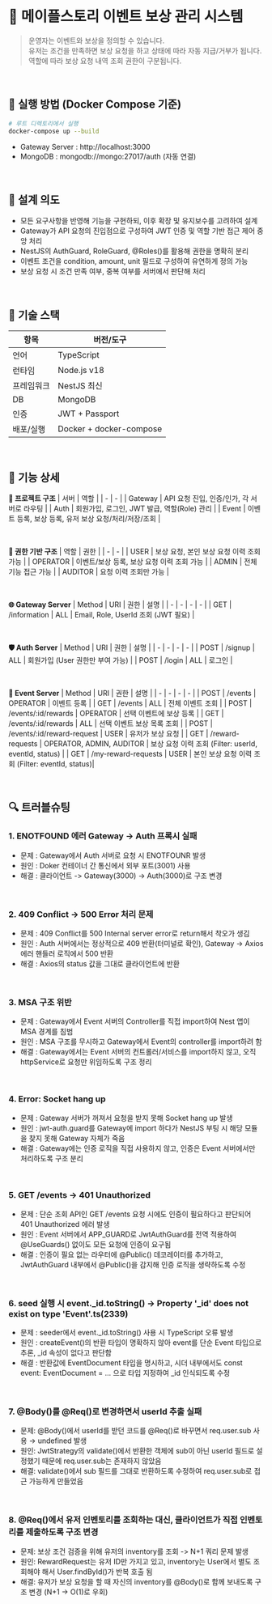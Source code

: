 # 🍄‍ 메이플스토리 이벤트 보상 관리 시스템
> 운영자는 이벤트와 보상을 정의할 수 있습니다.  
> 유저는 조건을 만족하면 보상 요청을 하고 상태에 따라 자동 지급/거부가 됩니다.  
> 역할에 따라 보상 요청 내역 조회 권한이 구분됩니다.

<br>

## 🔧 실행 방법 (Docker Compose 기준)

```bash
# 루트 디렉토리에서 실행
docker-compose up --build
```
- Gateway Server : http://localhost:3000
- MongoDB : mongodb://mongo:27017/auth (자동 연결)

<br>

## 🧠 설계 의도
- 모든 요구사항을 반영해 기능을 구현하되, 이후 확장 및 유지보수를 고려하여 설계
- Gateway가 API 요청의 진입점으로 구성하여 JWT 인증 및 역할 기반 접근 제어 중앙 처리
- NestJS의 AuthGuard, RoleGuard, @Roles()를 활용해 권한을 명확히 분리
- 이벤트 조건을 condition, amount, unit 필드로 구성하여 유연하게 정의 가능
- 보상 요청 시 조건 만족 여부, 중복 여부를 서버에서 판단해 처리

<br>

## 🧱 기술 스택
| 항목 | 버전/도구 |
| - | - |
| 언어 | TypeScript |
| 런타임 | Node.js v18 |
| 프레임워크 | NestJS 최신 |
| DB | MongoDB |
| 인증 | JWT + Passport |
| 배포/실행 | Docker + docker-compose |

<br>

## 🔧 기능 상세

<b>🧩 프로젝트 구조</b>
| 서버 | 역할 |
| - | - |
| Gateway | API 요청 진입, 인증/인가, 각 서버로 라우팅 |
| Auth | 회원가입, 로그인, JWT 발급, 역할(Role) 관리 |
| Event | 이벤트 등록, 보상 등록, 유저 보상 요청/처리/저장/조회 |

<br>

<b>🔐 권한 기반 구조</b>
| 역할 | 권한 |
| - | - |
| USER | 보상 요청, 본인 보상 요청 이력 조회 가능 |
| OPERATOR | 이벤트/보상 등록, 보상 요청 이력 조회 가능 |
| ADMIN | 전체 기능 접근 가능 |
| AUDITOR | 요청 이력 조회만 가능 |

<br>

<b>🌐 Gateway Server</b>
| Method | URI | 권한 | 설명 |
| - | - | - | - |
| GET | /information | ALL | Email, Role, UserId 조회 (JWT 필요) |

<br>

<b>🛡️ Auth Server</b>
| Method | URI | 권한 | 설명 |
| - | - | - | - |
| POST | /signup | ALL | 회원가입 (User 권한만 부여 가능) |
| POST | /login | ALL | 로그인 |

<br>

<b>📢 Event Server</b>
| Method | URI | 권한 | 설명 |
| - | - | - | - |
| POST | /events | OPERATOR | 이벤트 등록 |
| GET | /events | ALL | 전체 이벤트 조회 |
| POST | /events/:id/rewards | OPERATOR | 선택 이벤트에 보상 등록 |
| GET | /events/:id/rewards | ALL | 선택 이벤트 보상 목록 조회 |
| POST | /events/:id/reward-request | USER | 유저가 보상 요청 |
| GET | /reward-requests | OPERATOR, ADMIN, AUDITOR | 보상 요청 이력 조회 (Filter: userId, eventId, status) |
| GET | /my-reward-requests | USER | 본인 보상 요청 이력 조회 (Filter: eventId, status)|

<br>

## 🔍 트러블슈팅
### 1. ENOTFOUND 에러 Gateway -> Auth 프록시 실패
- 문제 : Gateway에서 Auth 서버로 요청 시 ENOTFOUNR 발생
- 원인 : Doker 컨테이너 간 통신에서 외부 포트(3001) 사용
- 해결 : 클라이언트 -> Gateway(3000) -> Auth(3000)로 구조 변경

<br>

### 2. 409 Conflict -> 500 Error 처리 문제
- 문제 : 409 Conflict를 500 Internal server error로 return해서 착오가 생김
- 원인 : Auth 서버에서는 정상적으로 409 반환(터미널로 확인), Gateway -> Axios 에러 핸들러 로직에서 500 반환
- 해결 : Axios의 status 값을 그대로 클라이언트에 반환

<br>

### 3. MSA 구조 위반
- 문제 : Gateway에서 Event 서버의 Controller를 직접 import하여 Nest 앱이 MSA 경계를 침범
- 원인 : MSA 구조를 무시하고 Gateway에서 Event의 controller를 import하려 함
- 해결 : Gateway에서는 Event 서버의 컨트롤러/서비스를 import하지 않고, 오직 httpService로 요청만 위임하도록 구조 정리

<br>

### 4. Error: Socket hang up
- 문제 : Gateway 서버가 꺼져서 요청을 받지 못해 Socket hang up 발생
- 원인 : jwt-auth.guard를 Gateway에 import 하다가 NestJS 부팅 시 해당 모듈을 찾지 못해 Gateway 자체가 죽음
- 해결 : Gateway에는 인증 로직을 직접 사용하지 않고, 인증은 Event 서버에서만 처리하도록 구조 분리

<br>

### 5. GET /events → 401 Unauthorized
- 문제 : 단순 조회 API인 GET /events 요청 시에도 인증이 필요하다고 판단되어 401 Unauthorized 에러 발생
- 원인 : Event 서버에서 APP_GUARD로 JwtAuthGuard를 전역 적용하여 @UseGuards() 없이도 모든 요청에 인증이 요구됨
- 해결 : 인증이 필요 없는 라우터에 @Public() 데코레이터를 추가하고, JwtAuthGuard 내부에서 @Public()을 감지해 인증 로직을 생략하도록 수정

<br>

### 6. seed 실행 시 event._id.toString() → Property '_id' does not exist on type 'Event'.ts(2339)
- 문제 : seeder에서 event._id.toString() 사용 시 TypeScript 오류 발생
- 원인 : createEvent()의 반환 타입이 명확하지 않아 event를 단순 Event 타입으로 추론, _id 속성이 없다고 판단함
- 해결 : 반환값에 EventDocument 타입을 명시하고, 시더 내부에서도 const event: EventDocument = ... 으로 타입 지정하여 _id 인식되도록 수정

<br>

### 7. @Body()를 @Req()로 변경하면서 userId 추출 실패
- 문제: @Body()에서 userId를 받던 코드를 @Req()로 바꾸면서 req.user.sub 사용 → undefined 발생
- 원인: JwtStrategy의 validate()에서 반환한 객체에 sub이 아닌 userId 필드로 설정했기 때문에 req.user.sub는 존재하지 않았음
- 해결: validate()에서 sub 필드를 그대로 반환하도록 수정하여 req.user.sub로 접근 가능하게 만들었음

<br>

### 8. @Req()에서 유저 인벤토리를 조회하는 대신, 클라이언트가 직접 인벤토리를 제출하도록 구조 변경
- 문제: 보상 조건 검증을 위해 유저의 inventory를 조회 -> N+1 쿼리 문제 발생
- 원인: RewardRequest는 유저 ID만 가지고 있고, inventory는 User에서 별도 조회해야 해서 User.findById()가 반복 호출 됨
- 해결: 유저가 보상 요청을 할 때 자신의 inventory를 @Body()로 함께 보내도록 구조 변경 (N+1 -> O(1)로 우회)
